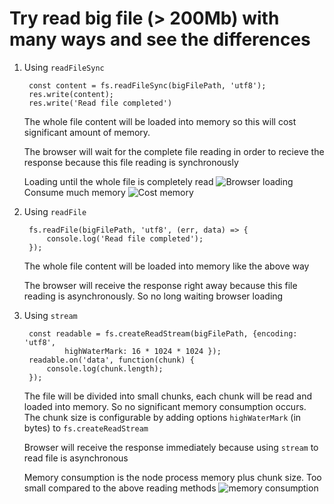 # Try read big file (> 200Mb) with many ways and see the differences
1. Using `readFileSync`
    
        const content = fs.readFileSync(bigFilePath, 'utf8');
        res.write(content);
        res.write('Read file completed')
   
   The whole file content will be loaded into memory so this will cost significant amount of memory.
   
   The browser will wait for the complete file reading in order to recieve the response because this file reading is synchronously
   
   Loading until the whole file is completely read
   ![Browser loading](https://user-images.githubusercontent.com/7671024/51320266-ea168500-1a24-11e9-8c5b-1d528cffcb99.png)
   Consume much memory
   ![Cost memory](https://user-images.githubusercontent.com/7671024/51320314-07e3ea00-1a25-11e9-83aa-88463088fc7c.png)
2. Using `readFile`
   
        fs.readFile(bigFilePath, 'utf8', (err, data) => {
		    console.log('Read file completed');
	    });
    The whole file content will be loaded into memory like the above way

    The browser will receive the response right away because this file reading is asynchronously. So no long waiting browser loading

3. Using `stream`
   
        const readable = fs.createReadStream(bigFilePath, {encoding: 'utf8',
                highWaterMark: 16 * 1024 * 1024 });
	    readable.on('data', function(chunk) {
		    console.log(chunk.length);
	    });
    The file will be divided into small chunks, each chunk will be read and loaded into memory. So no significant memory consumption occurs. The chunk size is configurable by adding options `highWaterMark` (in bytes) to `fs.createReadStream`

    Browser will receive the response immediately because using `stream` to read file is asynchronous

    Memory consumption is the node process memory plus chunk size. Too small compared to the above reading methods
    ![memory consumption](https://user-images.githubusercontent.com/7671024/51321019-4b3f5800-1a27-11e9-9a77-564cbe8582b5.png)